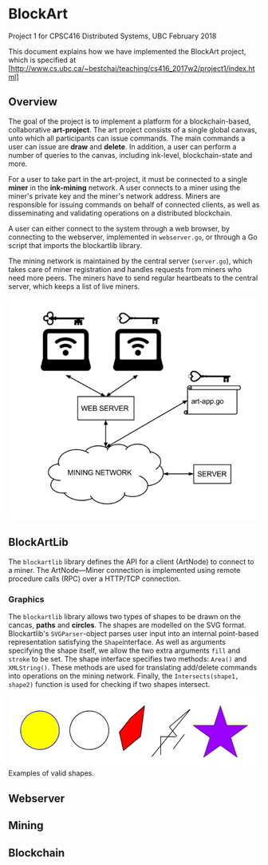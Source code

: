 # BlockArt
Project 1 for CPSC416 Distributed Systems, UBC February 2018

This document explains how we have implemented the BlockArt project, which is specified at [http://www.cs.ubc.ca/~bestchai/teaching/cs416_2017w2/project1/index.html]

## Overview

The goal of the project is to implement a platform for a blockchain-based, collaborative __art-project__.
The art project consists of a single global canvas, unto which all participants can issue commands.
The main commands a user can issue are __draw__ and __delete__. In addition, a user 
can perform a number of queries to the canvas, including ink-level, blockchain-state and more. 

For a user to take part in the art-project, it must be connected to a single __miner__ in the 
__ink-mining__ network. A user connects to a miner using the miner's private key and the miner's network address. 
Miners are responsible for issuing commands on behalf of connected clients, as well as disseminating and validating
operations on a distributed blockchain. 

A user can either connect to the system through a web browser, by connecting to the webserver, implemented in ```webserver.go```, or through a Go script that imports the blockartlib library.

The mining network is maintained by the central server (```server.go```), which takes care of miner registration and handles requests from miners who need more peers. The miners have to send regular heartbeats to the central server, which keeps a list of live miners. 

<div style="text-align:center"><img src="html/img/Network.png" width="500"/></div>

## BlockArtLib

The ```blockartlib``` library defines the API for a client (ArtNode) to connect to a miner. 
The ArtNode&mdash;Miner connection is implemented using remote procedure calls (RPC) over a HTTP/TCP connection.


### Graphics
The ```blockartlib``` library allows two types of shapes to be drawn on the cancas, __paths__ and __circles__. 
The shapes are modelled on the SVG format. Blockartlib's ```SVGParser```-object parses user input into an internal point-based representation satisfying the ```Shape```interface. As well as arguments specifying the shape itself, we allow the two extra arguments ```fill``` and ```stroke``` to be set. The shape interface specifies two methods: ```Area()``` and ```XMLString()```. These methods are used for translating add/delete commands into operations on the mining network. Finally, the ```Intersects(shape1, shape2)``` function is used for checking if two shapes intersect. 

<div style="text-align:center"><img src="html/img/Shapes.png" width="500"/></div>
Examples of valid shapes.

## Webserver


## Mining


## Blockchain
